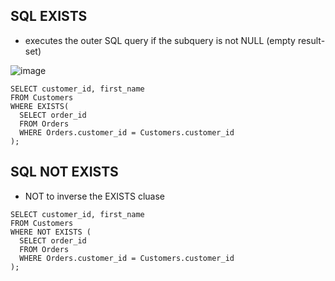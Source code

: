 ## SQL EXISTS
- executes the outer SQL query if the subquery is not NULL (empty result-set)

![image](https://user-images.githubusercontent.com/92832451/187400064-b415842e-ad27-42c0-90a7-61818afffd0b.png)


```
SELECT customer_id, first_name
FROM Customers
WHERE EXISTS(
  SELECT order_id
  FROM Orders
  WHERE Orders.customer_id = Customers.customer_id
);
```

## SQL NOT EXISTS
- NOT to inverse the EXISTS cluase
```
SELECT customer_id, first_name
FROM Customers
WHERE NOT EXISTS (
  SELECT order_id
  FROM Orders
  WHERE Orders.customer_id = Customers.customer_id
);
```

